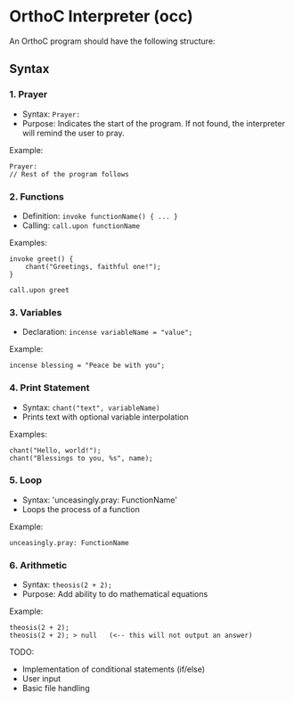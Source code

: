 # OrthoC Interpreter (occ)

An OrthoC program should have the following structure:

## Syntax

### 1. Prayer
- Syntax: `Prayer:`
- Purpose: Indicates the start of the program. If not found, the interpreter will remind the user to pray.

Example:
```
Prayer:
// Rest of the program follows
```



### 2. Functions
- Definition: `invoke functionName() { ... }`
- Calling: `call.upon functionName`

Examples:
```
invoke greet() {
    chant("Greetings, faithful one!");
}

call.upon greet
```



### 3. Variables
- Declaration: `incense variableName = "value";`

Example:
```
incense blessing = "Peace be with you";
```



### 4. Print Statement
- Syntax: `chant("text", variableName)`
- Prints text with optional variable interpolation

Examples:
```
chant("Hello, world!");
chant("Blessings to you, %s", name);
```



### 5. Loop
- Syntax: 'unceasingly.pray: FunctionName'
- Loops the process of a function

Example:
```
unceasingly.pray: FunctionName
```



### 6. Arithmetic
- Syntax: `theosis(2 + 2);`
- Purpose: Add ability to do mathematical equations

Example:
```
theosis(2 + 2);
theosis(2 + 2); > null   (<-- this will not output an answer)
```

TODO:
- Implementation of conditional statements (if/else)
- User input
- Basic file handling

